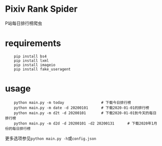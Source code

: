 

# Pixiv Rank Spider
P站每日排行榜爬虫

# requirements
```
    pip install bs4
    pip install lxml
    pip install imageio
    pip install fake_useragent
```

# usage
```
	python main.py -m today					# 下载今日排行榜
	python main.py -m date -d 20200101		# 下载2020-01-01的排行榜
	python main.py -m d2t -d 20200101		# 下载2020-01-01到今天的每日排行榜
	python main.py -m d2d -d 20200101 -d2 20200131		# 下载2020年1月份的每日排行榜
```

更多选项参见`python main.py -h`或`config.json`